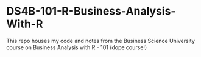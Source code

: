 # DS4B-101-R-Business-Analysis-With-R

This repo houses my code and notes from the Business Science University course on Business Analysis with R - 101 (dope course!)

